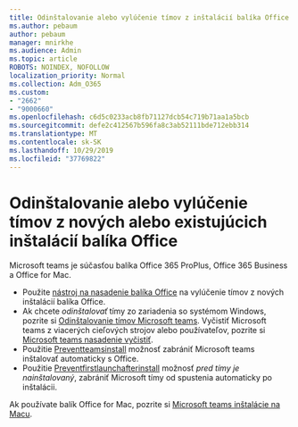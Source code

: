 ```yaml
---
title: Odinštalovanie alebo vylúčenie tímov z inštalácií balíka Office
ms.author: pebaum
author: pebaum
manager: mnirkhe
ms.audience: Admin
ms.topic: article
ROBOTS: NOINDEX, NOFOLLOW
localization_priority: Normal
ms.collection: Adm_O365
ms.custom:
- "2662"
- "9000660"
ms.openlocfilehash: c6d5c0233acb8fb71127dcb54c719b71aa1a5bcb
ms.sourcegitcommit: defe2c412567b596fa8c3ab52111bde712ebb314
ms.translationtype: MT
ms.contentlocale: sk-SK
ms.lasthandoff: 10/29/2019
ms.locfileid: "37769822"
---
```

# <a name="uninstall-or-exclude-teams-from-new-or-existing-office-installations"></a>Odinštalovanie alebo vylúčenie tímov z nových alebo existujúcich inštalácií balíka Office

Microsoft teams je súčasťou balíka Office 365 ProPlus, Office 365 Business a Office for Mac.

- Použite [nástroj na nasadenie balíka Office](https://docs.microsoft.com/deployoffice/teams-install#how-to-exclude-microsoft-teams-from-new-installations-of-office-365-proplus) na vylúčenie tímov z nových inštalácií balíka Office.
- Ak chcete *odinštalovať* tímy zo zariadenia so systémom Windows, pozrite si [Odinštalovanie tímov Microsoft teams](https://support.office.com/article/3b159754-3c26-4952-abe7-57d27f5f4c81). Vyčistiť Microsoft teams z viacerých cieľových strojov alebo používateľov, pozrite si [Microsoft teams nasadenie vyčistiť](https://docs.microsoft.com/microsoftteams/scripts/powershell-script-teams-deployment-clean-up).
- Použitie [Preventteamsinstall](https://docs.microsoft.com/deployoffice/teams-install#use-group-policy-to-control-the-installation-of-microsoft-teams
) možnosť zabrániť Microsoft teams inštalovať automaticky s Office.
- Použitie [Preventfirstlaunchafterinstall](https://docs.microsoft.com/deployoffice/teams-install#use-group-policy-to-prevent-microsoft-teams-from-starting-automatically-after-installation) možnosť *pred tímy je nainštalovaný*, zabrániť Microsoft tímy od spustenia automaticky po inštalácii.

Ak používate balík Office for Mac, pozrite si [Microsoft teams inštalácie na Macu](https://docs.microsoft.com/deployoffice/teams-install#microsoft-teams-installations-on-a-mac).